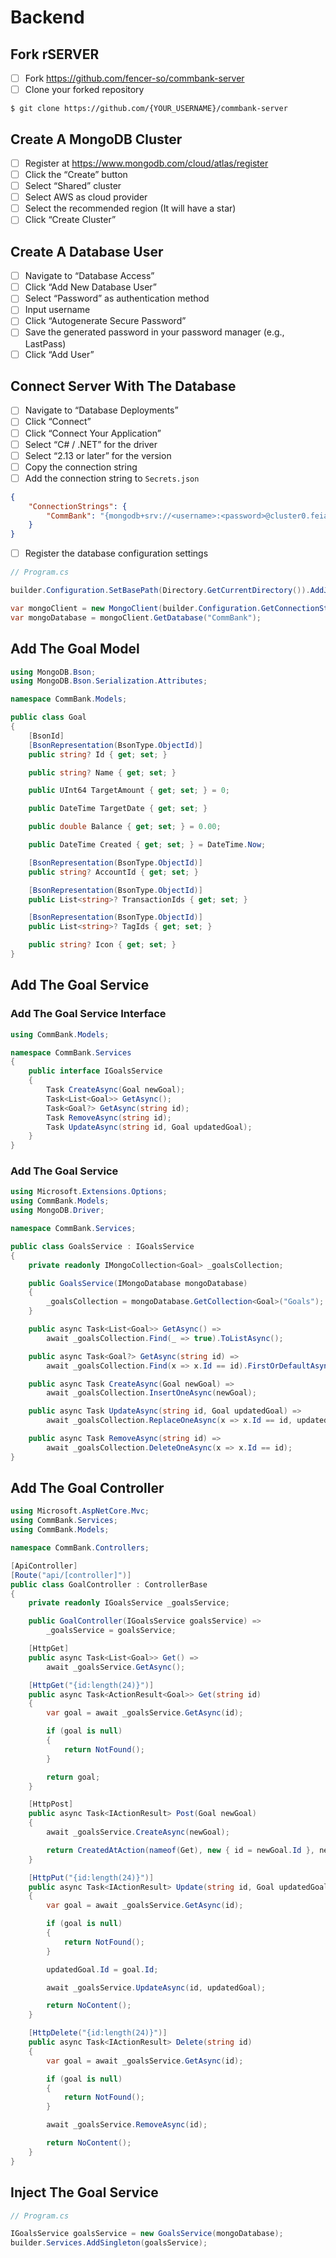 # Backend

## Fork rSERVER

- [ ] Fork https://github.com/fencer-so/commbank-server
- [ ] Clone your forked repository

```shell
$ git clone https://github.com/{YOUR_USERNAME}/commbank-server
```

## Create A MongoDB Cluster

- [ ] Register at https://www.mongodb.com/cloud/atlas/register
- [ ] Click the “Create” button
- [ ] Select “Shared” cluster
- [ ] Select AWS as cloud provider
- [ ] Select the recommended region (It will have a star)
- [ ] Click “Create Cluster”

## Create A Database User

- [ ] Navigate to “Database Access”
- [ ] Click “Add New Database User”
- [ ] Select “Password” as authentication method
- [ ] Input username
- [ ] Click “Autogenerate Secure Password”
- [ ] Save the generated password in your password manager (e.g., LastPass)
- [ ] Click “Add User”

## Connect Server With The Database

- [ ] Navigate to “Database Deployments”
- [ ] Click “Connect”
- [ ] Click “Connect Your Application”
- [ ] Select “C# / .NET” for the driver
- [ ] Select “2.13 or later” for the version
- [ ] Copy the connection string
- [ ] Add the connection string to `Secrets.json`

```json
{
    "ConnectionStrings": {
        "CommBank": "{mongodb+srv://<username>:<password>@cluster0.feiajs0.mongodb.net/?retryWrites=true&w=majority}"
    }
}
```

- [ ] Register the database configuration settings

```cs
// Program.cs

builder.Configuration.SetBasePath(Directory.GetCurrentDirectory()).AddJsonFile("Secrets.json");

var mongoClient = new MongoClient(builder.Configuration.GetConnectionString("CommBank"));
var mongoDatabase = mongoClient.GetDatabase("CommBank");
```

## Add The Goal Model

```cs
using MongoDB.Bson;
using MongoDB.Bson.Serialization.Attributes;

namespace CommBank.Models;

public class Goal
{
    [BsonId]
    [BsonRepresentation(BsonType.ObjectId)]
    public string? Id { get; set; }

    public string? Name { get; set; }

    public UInt64 TargetAmount { get; set; } = 0;

    public DateTime TargetDate { get; set; }

    public double Balance { get; set; } = 0.00;

    public DateTime Created { get; set; } = DateTime.Now;

    [BsonRepresentation(BsonType.ObjectId)]
    public string? AccountId { get; set; }

    [BsonRepresentation(BsonType.ObjectId)]
    public List<string>? TransactionIds { get; set; }

    [BsonRepresentation(BsonType.ObjectId)]
    public List<string>? TagIds { get; set; }

    public string? Icon { get; set; }
}
```

## Add The Goal Service

### Add The Goal Service Interface

```cs
using CommBank.Models;

namespace CommBank.Services
{
    public interface IGoalsService
    {
        Task CreateAsync(Goal newGoal);
        Task<List<Goal>> GetAsync();
        Task<Goal?> GetAsync(string id);
        Task RemoveAsync(string id);
        Task UpdateAsync(string id, Goal updatedGoal);
    }
}
```

### Add The Goal Service

```cs
using Microsoft.Extensions.Options;
using CommBank.Models;
using MongoDB.Driver;

namespace CommBank.Services;

public class GoalsService : IGoalsService
{
    private readonly IMongoCollection<Goal> _goalsCollection;

    public GoalsService(IMongoDatabase mongoDatabase)
    {
        _goalsCollection = mongoDatabase.GetCollection<Goal>("Goals");
    }

    public async Task<List<Goal>> GetAsync() =>
        await _goalsCollection.Find(_ => true).ToListAsync();

    public async Task<Goal?> GetAsync(string id) =>
        await _goalsCollection.Find(x => x.Id == id).FirstOrDefaultAsync();

    public async Task CreateAsync(Goal newGoal) =>
        await _goalsCollection.InsertOneAsync(newGoal);

    public async Task UpdateAsync(string id, Goal updatedGoal) =>
        await _goalsCollection.ReplaceOneAsync(x => x.Id == id, updatedGoal);

    public async Task RemoveAsync(string id) =>
        await _goalsCollection.DeleteOneAsync(x => x.Id == id);
}
```

## Add The Goal Controller

```cs
using Microsoft.AspNetCore.Mvc;
using CommBank.Services;
using CommBank.Models;

namespace CommBank.Controllers;

[ApiController]
[Route("api/[controller]")]
public class GoalController : ControllerBase
{
    private readonly IGoalsService _goalsService;

    public GoalController(IGoalsService goalsService) =>
        _goalsService = goalsService;

    [HttpGet]
    public async Task<List<Goal>> Get() =>
        await _goalsService.GetAsync();

    [HttpGet("{id:length(24)}")]
    public async Task<ActionResult<Goal>> Get(string id)
    {
        var goal = await _goalsService.GetAsync(id);

        if (goal is null)
        {
            return NotFound();
        }

        return goal;
    }

    [HttpPost]
    public async Task<IActionResult> Post(Goal newGoal)
    {
        await _goalsService.CreateAsync(newGoal);

        return CreatedAtAction(nameof(Get), new { id = newGoal.Id }, newGoal);
    }

    [HttpPut("{id:length(24)}")]
    public async Task<IActionResult> Update(string id, Goal updatedGoal)
    {
        var goal = await _goalsService.GetAsync(id);

        if (goal is null)
        {
            return NotFound();
        }

        updatedGoal.Id = goal.Id;

        await _goalsService.UpdateAsync(id, updatedGoal);

        return NoContent();
    }

    [HttpDelete("{id:length(24)}")]
    public async Task<IActionResult> Delete(string id)
    {
        var goal = await _goalsService.GetAsync(id);

        if (goal is null)
        {
            return NotFound();
        }

        await _goalsService.RemoveAsync(id);

        return NoContent();
    }
}
```

## Inject The Goal Service

```cs
// Program.cs

IGoalsService goalsService = new GoalsService(mongoDatabase);
builder.Services.AddSingleton(goalsService);
```
